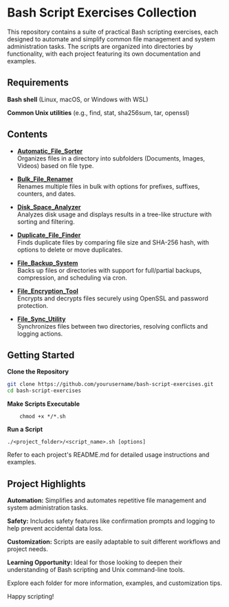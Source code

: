 # Bash Script Exercises Collection

This repository contains a suite of practical Bash scripting exercises, each designed to automate and simplify common file management and system administration tasks. The scripts are organized into directories by functionality, with each project featuring its own documentation and examples.

## **Requirements**
**Bash shell** (Linux, macOS, or Windows with WSL)

**Common Unix utilities** (e.g., find, stat, sha256sum, tar, openssl)

## Contents

- **[Automatic_File_Sorter](Automatic_File_Sorter/Automatic_File_Sorter.sh)**  
  Organizes files in a directory into subfolders (Documents, Images, Videos) based on file type.

- **[Bulk_File_Renamer](Bulk_File_Renamer/Bulk_File_Renamer.sh)**  
  Renames multiple files in bulk with options for prefixes, suffixes, counters, and dates.

- **[Disk_Space_Analyzer](Disk_Space_Analyzer/Disk_Space_Analyzer.sh)**  
  Analyzes disk usage and displays results in a tree-like structure with sorting and filtering.

- **[Duplicate_File_Finder](Duplicate_File_Finder/Duplicate_File_Finder.sh)**  
  Finds duplicate files by comparing file size and SHA-256 hash, with options to delete or move duplicates.

- **[File_Backup_System](File_Backup_System/File_Backup_System.sh)**  
  Backs up files or directories with support for full/partial backups, compression, and scheduling via cron.

- **[File_Encryption_Tool](File_Encryption_Tool/File_Encryption_Tool.sh)**  
  Encrypts and decrypts files securely using OpenSSL and password protection.

- **[File_Sync_Utility](File_Sync_Utility/File_Sync_Utility.sh)**  
  Synchronizes files between two directories, resolving conflicts and logging actions.

## Getting Started

 **Clone the Repository**
   ```bash
   git clone https://github.com/yourusername/bash-script-exercises.git
   cd bash-script-exercises

```
 **Make Scripts Executable**
```    
    chmod +x */*.sh
```
 **Run a Script**
    
    ./<project_folder>/<script_name>.sh [options]

Refer to each project's README.md for detailed usage instructions and examples.

## **Project Highlights**
**Automation:** Simplifies and automates repetitive file management and system administration tasks.

**Safety:** Includes safety features like confirmation prompts and logging to help prevent accidental data loss.

**Customization:** Scripts are easily adaptable to suit different workflows and project needs.

**Learning Opportunity:** Ideal for those looking to deepen their understanding of Bash scripting and Unix command-line tools.

Explore each folder for more information, examples, and customization tips. 

Happy scripting!